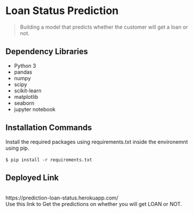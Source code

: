 # Loan Status Prediction

> Building a model that predicts whether the customer will get a loan or not.

## Dependency Libraries

* Python 3
* pandas
* numpy
* scipy
* scikit-learn
* matplotlib
* seaborn
* jupyter notebook

## Installation Commands
Install the required packages using requirements.txt inside the environemnt using pip.
<br/> <br/>
	```
	$ pip install -r requirements.txt
	```

## Deployed Link
<br/> 
https://prediction-loan-status.herokuapp.com/

<br/>
Use this link to Get the predictions on whether you will get LOAN or NOT.
	
